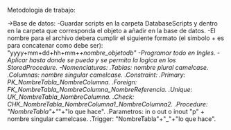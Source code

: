 Metodologia de trabajo:

->Base de datos:
-Guardar scripts en la carpeta DatabaseScripts y dentro en la carpeta que corresponda
el objeto a añadir en la base de datos.
-El nombre para el archivo debera cumplir el siguiente formato (el simbolo + es para concatenar como debe ser):
    "yyyy+mm+dd+hh+mm+_+nombre_objetodb"
-Programar todo en Ingles.
-Aplicar hasta donde se pueda y se permita la logica en los StoredProcedure.
-Nomenclaturas:
.Tablas: nombre plural camelcase.
    .Columnas: nombre singular camelcase.
    .Constraint:
        .Primary: PK_NombreTabla_NombreColumna.
        .Foreign: FK_NombreTabla_NombreColumna_NombreReferencia.
        .Unique: UK_NombreTabla_NombreColumna.
        .Check: CHK_NombreTabla_NombreColumna1_NombreColumna2.
.Procedure: "NombreTabla"+"_"+"lo que hace".
    .Parametros: in o out o inout "p" + nombre singular camelcase.
.Trigger: "NombreTabla"+"_"+"lo que hace".
